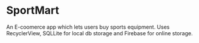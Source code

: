 # SportMart
An E-coomerce app which lets users buy sports equipment. Uses RecyclerView,  SQLLite for local db storage and Firebase for online storage. 
